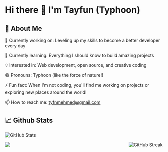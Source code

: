 # Hi there 👋  I'm Tayfun (Typhoon)


## 🚀 About Me

🔭 Currently working on: Leveling up my skills to become a better developer every day

🌱 Currently learning: Everything I should know to build amazing projects

💡 Interested in: Web development, open source, and creative coding

😄 Pronouns: Typhoon (like the force of nature!)

⚡ Fun fact: When I'm not coding, you'll find me working on projects or exploring new places around the world!

📫 How to reach me: tyfnmehmed@gmail.com



## 📈 Github Stats

![GitHub Stats](https://github-readme-stats.vercel.app/api/top-langs/?username=TmcSharp&layout=compact&theme=radical&hide_border=true") 

<img align="left" src="https://github-readme-stats.vercel.app/api/top-langs/?username=TmcSharp&layout=compact&theme=radical&hide_border=true" /> <img align="right" src="https://streak-stats.demolab.com/?user=TmcSharp&theme=radical&hide_border=true" alt="GitHub Streak" />
